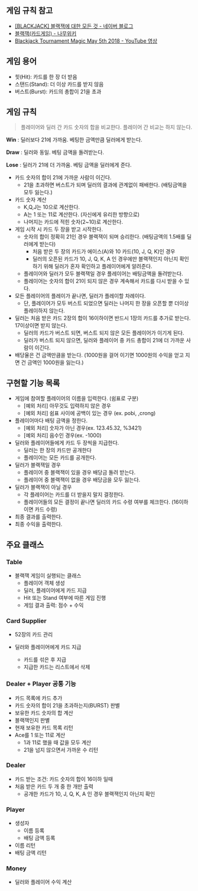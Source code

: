 ## 게임 규칙 참고

- [[BLACKJACK] 블랙잭에 대한 모든 것 - 네이버 블로그](https://m.blog.naver.com/jajuye123/221352238101)
- [블랙잭(카드게임) - 나무위키](https://namu.wiki/w/%EB%B8%94%EB%9E%99%EC%9E%AD(%EC%B9%B4%EB%93%9C%EA%B2%8C%EC%9E%84)#fn-9)
- [Blackjack Tournament Magic May 5th 2018 - YouTube 영상](https://www.youtube.com/watch?v=r0urRi_zQGk)

## 게임 용어

- 힛(Hit): 카드를 한 장 더 받음
- 스탠드(Stand): 더 이상 카드를 받지 않음
- 버스트(Burst): 카드의 총합이 21을 초과

## 게임 규칙

> 플레이어와 딜러 간 카드 숫자의 합을 비교한다. 플레이어 간 비교는 하지 않는다.

**Win** : 딜러보다 21에 가까움. 베팅한 금액만큼 딜러에게 받는다.

**Draw** : 딜러와 동일. 베팅 금액을 돌려받는다.

**Lose** : 딜러가 21에 더 가까움. 베팅 금액을 딜러에게 준다.

- 카드 숫자의 합이 21에 가까운 사람이 이긴다.
    - 21을 초과하면 버스트가 되며 딜러의 결과에 관계없이 패배한다. (배팅금액을 모두 잃는다.)
- 카드 숫자 계산
    - K,Q,J는 10으로 계산한다.
    - A는 1 또는 11로 계산한다. (자신에게 유리한 방향으로)
    - 나머지는 카드에 적힌 숫자(2~10)로 계산한다.
- 게임 시작 시 카드 두 장을 받고 시작한다.
    - 숫자의 합이 정확히 21인 경우 블랙잭이 되며 승리한다. (배팅금액의 1.5배를 딜러에게 받는다)
        - 처음 받은 두 장의 카드가 에이스(A)와 10 카드(10, J, Q, K)인 경우
        - 딜러의 오픈된 카드가 10, J, Q, K, A 인 경우에만 블랙잭인지 아닌지 확인하기 위해 딜러가 혼자 확인하고 플레이어에게 알려준다.
    - 플레이어와 딜러가 모두 블랙잭일 경우 플레이어는 배팅금액을 돌려받는다.
    - 플레이어는 숫자의 합이 21이 되지 않은 경우 계속해서 카드를 다시 받을 수 있다.
- 모든 플레이어의 플레이가 끝나면, 딜러가 플레이할 차례이다.
    - 단, 플레이어가 모두 버스트 되었으면 딜러는 나머지 한 장을 오픈할 뿐 더이상 플레이하지 않는다.
- 딜러는 처음 받은 카드 2장의 합이 16이하이면 반드시 1장의 카드를 추가로 받는다. 17이상이면 받지 않는다.
    - 딜러의 카드가 버스트 되면, 버스트 되지 않은 모든 플레이어가 이기게 된다.
    - 딜러가 버스트 되지 않으면, 딜러와 플레이어 중 카드 총합이 21에 더 가까운 사람이 이긴다.
- 배당율은 건 금액만큼을 받는다. (1000원을 걸어 이기면 1000원의 수익을 얻고 지면 건 금액인 1000원을 잃는다.)

## 구현할 기능 목록

- 게임에 참여할 플레이어의 이름을 입력한다. (쉼표로 구분)
    - [예외 처리] 아무것도 입력하지 않은 경우
    - [예외 처리] 쉼표 사이에 공백이 있는 경우 (ex. pobi, ,crong)
- 플레이어마다 배팅 금액을 정한다.
    - [예외 처리] 숫자가 아닌 경우(ex. 123.45.32, %3421)
    - [예외 처리] 음수인 경우(ex. -1000)
- 딜러와 플레이어들에게 카드 두 장씩을 지급한다.
    - 딜러는 한 장의 카드만 공개한다
    - 플레이어는 모든 카드를 공개한다.
- 딜러가 블랙잭일 경우
    - 플레이어 중 블랙잭이 있을 경우 배당금 돌려 받는다.
    - 플레이어 중 블랙잭이 없을 경우 배당금을 모두 잃는다.
- 딜러가 블랙잭이 아닐 경우
    - 각 플레이어는 카드를 더 받을지 말지 결정한다.
    - 플레이어들의 모든 결정이 끝나면 딜러의 카드 수령 여부를 체크한다. (16이하이면 카드 수령)
- 최종 결과를 출력한다.
- 최종 수익을 출력한다.

## 주요 클래스

### Table

- 블랙잭 게임이 실행되는 클래스
    - 플레이어 객체 생성
    - 딜러, 플레이어에게 카드 지급
    - Hit 또는 Stand 여부에 따른 게임 진행
    - 게임 결과 출력: 점수 + 수익

### Card Supplier
- 52장의 카드 관리

- 딜러와 플레이어에게 카드 지급
    - 카드를 섞은 후 지급
    - 지급한 카드는 리스트에서 삭제

### Dealer + Player 공통 기능

- 카드 목록에 카드 추가
- 카드 숫자의 합이 21을 초과하는지(BURST) 판별
- 보유한 카드 숫자의 합 계산
- 블랙잭인지 판별
- 현재 보유한 카드 목록 리턴
- Ace를 1 또는 11로 계산
    - 1과 11로 했을 때 값을 모두 계산
    - 21을 넘지 않으면서 가까운 수 리턴

### Dealer

- 카드 받는 조건: 카드 숫자의 합이 16이하 일때
- 처음 받은 카드 두 개 중 한 개만 출력
    - 공개한 카드가 10, J, Q, K, A 인 경우 블랙잭인지 아닌지 확인

### Player

- 생성자
    - 이름 등록
    - 배팅 금액 등록
- 이름 리턴
- 배팅 금액 리턴

### Money

- 딜러와 플레이어 수익 계산
